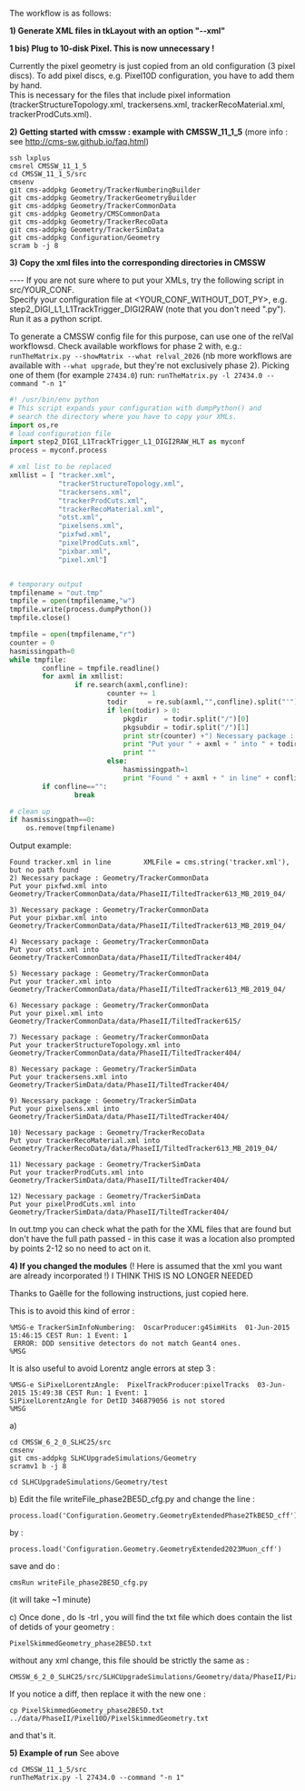 The workflow is as follows:  

**1) Generate XML files in tkLayout with an option "--xml"** 

**1 bis) Plug to 10-disk Pixel. This is now unnecessary !**  

Currently the pixel geometry is just copied from an old configuration (3 pixel discs). To add pixel discs, e.g. Pixel10D configuration, you have to add them by hand.  
This is necessary for the files that include pixel information (trackerStructureTopology.xml, trackersens.xml, trackerRecoMaterial.xml, trackerProdCuts.xml).  
  
**2) Getting started with cmssw : example with CMSSW_11_1_5** (more info : see http://cms-sw.github.io/faq.html)

    ssh lxplus  
    cmsrel CMSSW_11_1_5
    cd CMSSW_11_1_5/src  
    cmsenv  
    git cms-addpkg Geometry/TrackerNumberingBuilder  
    git cms-addpkg Geometry/TrackerGeometryBuilder  
    git cms-addpkg Geometry/TrackerCommonData  
    git cms-addpkg Geometry/CMSCommonData  
    git cms-addpkg Geometry/TrackerRecoData  
    git cms-addpkg Geometry/TrackerSimData  
    git cms-addpkg Configuration/Geometry  
    scram b -j 8  

**3) Copy the xml files into the corresponding directories in CMSSW**  


  
---- If you are not sure where to put your XMLs, try the following script in src/YOUR_CONF.  
Specify your configuration file at \<YOUR_CONF_WITHOUT_DOT_PY\>, e.g. step2_DIGI_L1_L1TrackTrigger_DIGI2RAW (note that you don't need ".py"). Run it as a python script.  

To generate a CMSSW config file for this purpose, can use one of the relVal workflowsd. Check available workflows for phase 2 with, e.g.:
`runTheMatrix.py --showMatrix --what relval_2026` (nb more workflows are available with `--what upgrade`, but they're not exclusively phase 2).
Picking one of them (for example `27434.0`) run: `runTheMatrix.py -l 27434.0 --command "-n 1"`

```python
#! /usr/bin/env python
# This script expands your configuration with dumpPython() and
# search the directory where you have to copy your XMLs.
import os,re
# load configuration file
import step2_DIGI_L1TrackTrigger_L1_DIGI2RAW_HLT as myconf
process = myconf.process

# xml list to be replaced
xmllist = [ "tracker.xml",
            "trackerStructureTopology.xml",
            "trackersens.xml",
            "trackerProdCuts.xml",
            "trackerRecoMaterial.xml",
            "otst.xml",
            "pixelsens.xml",
            "pixfwd.xml",
            "pixelProdCuts.xml",
            "pixbar.xml",
            "pixel.xml"]


# temporary output
tmpfilename = "out.tmp"
tmpfile = open(tmpfilename,"w")
tmpfile.write(process.dumpPython())
tmpfile.close()

tmpfile = open(tmpfilename,"r")
counter = 0
hasmissingpath=0
while tmpfile:
        confline = tmpfile.readline()
        for axml in xmllist:
                if re.search(axml,confline):
                        counter += 1
                        todir     = re.sub(axml,"",confline).split("'")[1]
                        if len(todir) > 0:
                            pkgdir    = todir.split("/")[0]
                            pkgsubdir = todir.split("/")[1]
                            print str(counter) +") Necessary package : " + pkgdir + "/" + pkgsubdir
                            print "Put your " + axml + " into " + todir
                            print ""
                        else:
                            hasmissingpath=1
                            print "Found " + axml + " in line" + confline + "but no path found"
        if confline=="":
                break

# clean up
if hasmissingpath==0:
    os.remove(tmpfilename)
```

Output example:  

```
Found tracker.xml in line        XMLFile = cms.string('tracker.xml'),
but no path found
2) Necessary package : Geometry/TrackerCommonData
Put your pixfwd.xml into Geometry/TrackerCommonData/data/PhaseII/TiltedTracker613_MB_2019_04/

3) Necessary package : Geometry/TrackerCommonData
Put your pixbar.xml into Geometry/TrackerCommonData/data/PhaseII/TiltedTracker613_MB_2019_04/

4) Necessary package : Geometry/TrackerCommonData
Put your otst.xml into Geometry/TrackerCommonData/data/PhaseII/TiltedTracker404/

5) Necessary package : Geometry/TrackerCommonData
Put your tracker.xml into Geometry/TrackerCommonData/data/PhaseII/TiltedTracker613_MB_2019_04/

6) Necessary package : Geometry/TrackerCommonData
Put your pixel.xml into Geometry/TrackerCommonData/data/PhaseII/TiltedTracker615/

7) Necessary package : Geometry/TrackerCommonData
Put your trackerStructureTopology.xml into Geometry/TrackerCommonData/data/PhaseII/TiltedTracker404/

8) Necessary package : Geometry/TrackerSimData
Put your trackersens.xml into Geometry/TrackerSimData/data/PhaseII/TiltedTracker404/

9) Necessary package : Geometry/TrackerSimData
Put your pixelsens.xml into Geometry/TrackerSimData/data/PhaseII/TiltedTracker404/

10) Necessary package : Geometry/TrackerRecoData
Put your trackerRecoMaterial.xml into Geometry/TrackerRecoData/data/PhaseII/TiltedTracker613_MB_2019_04/

11) Necessary package : Geometry/TrackerSimData
Put your trackerProdCuts.xml into Geometry/TrackerSimData/data/PhaseII/TiltedTracker404/

12) Necessary package : Geometry/TrackerSimData
Put your pixelProdCuts.xml into Geometry/TrackerSimData/data/PhaseII/TiltedTracker404/
```

In out.tmp you can check what the path for the XML files that are found but don't have the full path passed - in this case it was a location also prompted by points 2-12 so no need to act on it.

**4) If you changed the modules** (! Here is assumed that the xml you want are already incorporated !) I THINK THIS IS NO LONGER NEEDED

Thanks to Gaëlle for the following instructions, just copied here.  

This is to avoid this kind of error :

    %MSG-e TrackerSimInfoNumbering:  OscarProducer:g4SimHits  01-Jun-2015 15:46:15 CEST Run: 1 Event: 1  
     ERROR: DDD sensitive detectors do not match Geant4 ones.  
    %MSG

It is also useful to avoid Lorentz angle errors at step 3 :
  
    %MSG-e SiPixelLorentzAngle:  PixelTrackProducer:pixelTracks  03-Jun-2015 15:49:38 CEST Run: 1 Event: 1  
    SiPixelLorentzAngle for DetID 346879056 is not stored  
    %MSG

a)  

    cd CMSSW_6_2_0_SLHC25/src  
    cmsenv  
    git cms-addpkg SLHCUpgradeSimulations/Geometry  
    scramv1 b -j 8  
  
    cd SLHCUpgradeSimulations/Geometry/test  

b) Edit the file writeFile_phase2BE5D_cfg.py and change the line :  

    process.load('Configuration.Geometry.GeometryExtendedPhase2TkBE5D_cff')  
by :  
 
    process.load('Configuration.Geometry.GeometryExtended2023Muon_cff')  
  
save and do :  

    cmsRun writeFile_phase2BE5D_cfg.py  
(it will take ~1 minute)  
  
c) Once done , do ls -trl , you will find the txt file which does contain the list of detids of your geometry :  

    PixelSkimmedGeometry_phase2BE5D.txt  
  
without any xml change, this file should be strictly the same as :  

    CMSSW_6_2_0_SLHC25/src/SLHCUpgradeSimulations/Geometry/data/PhaseII/Pixel10D/PixelSkimmedGeometry.txt  
  
If you notice a diff, then replace it with the new one :  

    cp PixelSkimmedGeometry_phase2BE5D.txt   ../data/PhaseII/Pixel10D/PixelSkimmedGeometry.txt  
  
and that's it.  
  
**5) Example of run**
    See above

```
cd CMSSW_11_1_5/src
runTheMatrix.py -l 27434.0 --command "-n 1"
```
